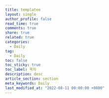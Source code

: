 ```yaml
---
title: templatee
layout: single
author_profile: false
read_time: true
comments: true
share: true
related: true
categories:
  - Daily
tag:
  - Daily
toc: false
toc_sticky: true
toc_label: 목차
description: desc
article_section: section
meta_keywords: Daily
last_modified_at: "2022-08-11 00:00:00 +0800"
---
```


